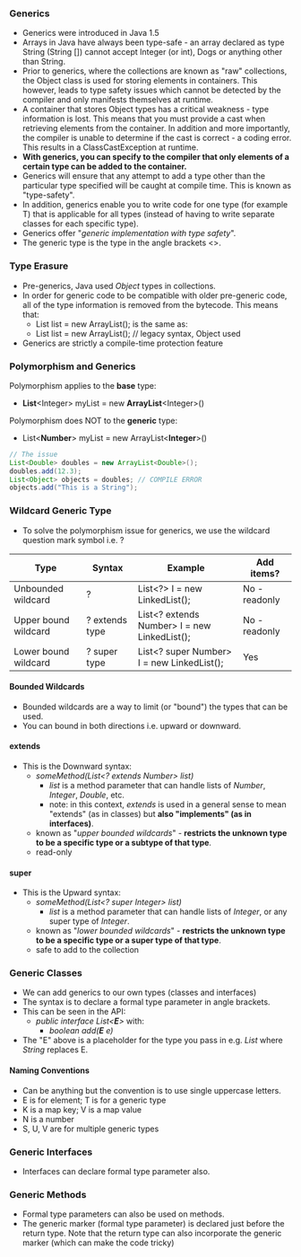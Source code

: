 ### Generics
* Generics were introduced in Java 1.5
* Arrays in Java have always been type-safe - an array declared as type String (String []) cannot accept Integer (or int), Dogs or anything other than String.
* Prior to generics, where the collections are known as "raw" collections, the Object class is used for storing elements in containers. This however, leads to type safety issues which cannot be detected by the compiler and only manifests themselves at runtime.
* A container that stores Object types has a critical weakness - type information is lost. This means that you must provide a cast when retrieving elements from the container. In addition and more importantly, the compiler is unable to determine if the cast is correct - a coding error. This results in a ClassCastException at runtime.
* **With generics, you can specify to the compiler that only elements of a certain type can be added to the container.**
* Generics will ensure that any attempt to add a type other than the particular type specified will be caught at compile time. This is known as "type-safety".
* In addition, generics enable you to write code for one type (for example T) that is applicable for all types (instead of having to write separate classes for each specific type).
* Generics offer "*generic implementation with type safety*".
* The generic type is the type in the angle brackets <>.

### Type Erasure
* Pre-generics, Java used *Object* types in collections.
* In order for generic code to be compatible with older pre-generic code, all of the type information is removed from the bytecode. This means that:
  * List<String> list = new ArrayList<String>(); is the same as:
  * List list = new ArrayList(); // legacy syntax, Object used
* Generics are strictly a compile-time protection feature

### Polymorphism and Generics
Polymorphism applies to the **base** type:
* **List**\<Integer> myList = new **ArrayList**\<Integer>()

Polymorphism does NOT to the **generic** type:
* List\<**Number**> myList = new ArrayList\<**Integer**>() 

````java
// The issue
List<Double> doubles = new ArrayList<Double>();
doubles.add(12.3);
List<Object> objects = doubles; // COMPILE ERROR
objects.add("This is a String");
````

### Wildcard Generic Type
* To solve the polymorphism issue for generics, we use the wildcard question mark symbol i.e. ?

| Type                 | Syntax         | Example                                               | Add items?    |
|----------------------|----------------|-------------------------------------------------------|---------------|
| Unbounded wildcard   | ?              | List<?> I = new LinkedList<Integer>();                | No - readonly |
| Upper bound wildcard | ? extends type | List<? extends Number> I = new LinkedList<Integer>(); | No - readonly |
| Lower bound wildcard | ? super type   | List<? super Number> I = new LinkedList<Object>();    | Yes           |

#### Bounded Wildcards
* Bounded wildcards are a way to limit (or "bound") the types that can be used.
* You can bound in both directions i.e. upward or downward.

#### extends
* This is the Downward syntax:
  * *someMethod(List<? extends Number> list)*
    * *list* is a method parameter that can handle lists of *Number*, *Integer*, *Double*, etc.
    * note: in this context, *extends* is used in a general sense to mean "extends" (as in classes) but **also "implements" (as in interfaces)**.
  * known as "*upper bounded wildcards*" - **restricts the unknown type to be a specific type or a subtype of that type**.
  * read-only

#### super
* This is the Upward syntax:
  * *someMethod(List<? super Integer> list)*
    * *list* is a method parameter that can handle lists of *Integer*, or any super type of *Integer*.
  * known as "*lower bounded wildcards*" - **restricts the unknown type to be a specific type or a super type of that type**.
  * safe to add to the collection

### Generic Classes
* We can add generics to our own types (classes and interfaces)
* The syntax is to declare a formal type parameter in angle brackets.
* This can be seen in the API:
  * *public interface List<**E**>* with:
    *   *boolean add(**E** e)*
* The "E" above is a placeholder for the type you pass in e.g. *List<String>* where *String* replaces E.

#### Naming Conventions
* Can be anything but the convention is to use single uppercase letters.
* E is for element; T is for a generic type
* K is a map key; V is a map value
* N is a number
* S, U, V are for multiple generic types

### Generic Interfaces
* Interfaces can declare formal type parameter also.

### Generic Methods
* Formal type parameters can also be used on methods.
* The generic marker (formal type parameter) is declared just before the return type. Note that the return type can also incorporate the generic marker (which can make the code tricky)
